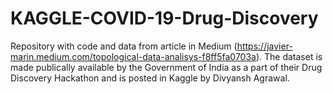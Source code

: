 # KAGGLE-COVID-19-Drug-Discovery
Repository with code and data from article in Medium (https://javier-marin.medium.com/topological-data-analisys-f8ff5fa0703a). The dataset is made publically available by the Government of India as a part of their Drug Discovery Hackathon and is posted in Kaggle by Divyansh Agrawal.
